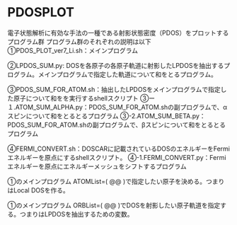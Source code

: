 # PDOSPLOT
電子状態解析に有効な手法の一種である射影状態密度（PDOS）をプロットするプログラム群
プログラム群のそれぞれの説明は以下
①PDOS_PLOT_ver7_Li.sh：メインプログラム

②LPDOS_SUM.py: DOSを各原子の各原子軌道に射影したLPDOSを抽出するプログラム。メインプログラムで指定した軌道について和をとるプログラム。

③PDOS_SUM_FOR_ATOM.sh：抽出したLPDOSをメインプログラムで指定した原子について和をを実行するshellスクリプト
③ー１.ATOM_SUM_ALPHA.py：PDOS_SUM_FOR_ATOM.shの副プログラムで、αスピンについて和をとるとるプログラム
③-2.ATOM_SUM_BETA.py：PDOS_SUM_FOR_ATOM.shの副プログラムで、βスピンについて和をとるとるプログラム

④FERMI_CONVERT.sh：DOSCARに記載されているDOSのエネルギーをFermiエネルギーを原点にするshellスクリプト。
④-1.FERMI_CONVERT.py：Fermiエネルギーを原点にエネルギーメッシュをシフトするプログラム


①のメインプログラム
ATOMList=( @@ )で指定したい原子を決める。つまりはLocal DOSを作る。

①のメインプログラム
ORBList=( @@ )でDOSを射影したい原子軌道を指定する。つまりはLPDOSを抽出するための変数。
